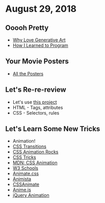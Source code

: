 # August 29, 2018

## Ooooh Pretty

- [Why Love Generative Art](https://www.artnome.com/news/2018/8/8/why-love-generative-art)
- [How I Learned to Program](https://www.youtube.com/watch?v=Y4cOmMDCUJc)

## Your Movie Posters

- [All the Posters](https://zany-paper.glitch.me/)

## Let's Re-re-review

- Let's use [this project](https://glitch.com/edit/#!/equal-surf)
- HTML - Tags, attributes
- CSS - Selectors, rules

## Let's Learn Some New Tricks

- Animation!
- [CSS Transitions](https://www.w3schools.com/css/css3_transitions.asp)
- [CSS Animation Rocks](https://cssanimation.rocks/)
- [CSS Tricks](https://css-tricks.com/almanac/properties/a/animation/)
- [MDN: CSS Animation](https://developer.mozilla.org/en-US/docs/Web/CSS/CSS_Animations/Using_CSS_animations)
- [W3 Schools](https://www.w3schools.com/css/css3_animations.asp)
- [Animate.css](https://daneden.github.io/animate.css/)
- [Animista](http://animista.net/)
- [CSSAnimate](http://cssanimate.com/)
- [Anime.js](http://animejs.com/)
- [jQuery Animation](http://api.jquery.com/animate/)
